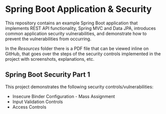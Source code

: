 # Spring Boot Application & Security

This repository contains an example Spring Boot application that implements REST API functionality, Spring MVC and Data JPA, introduces common application security vulnerabilities, and demonstrate how to prevent the vulnerabilities from occurring.

In the *Resources* folder there is a PDF file that can be viewed inline on GitHub, that goes over the steps of the security controls implemented in the project with screenshots, explanations, etc.

## Spring Boot Security Part 1

This project demonstrates the following security controls/vulnerabilities:

* Insecure Binder Configuration - Mass Assignment
* Input Validation Controls
* Access Controls
